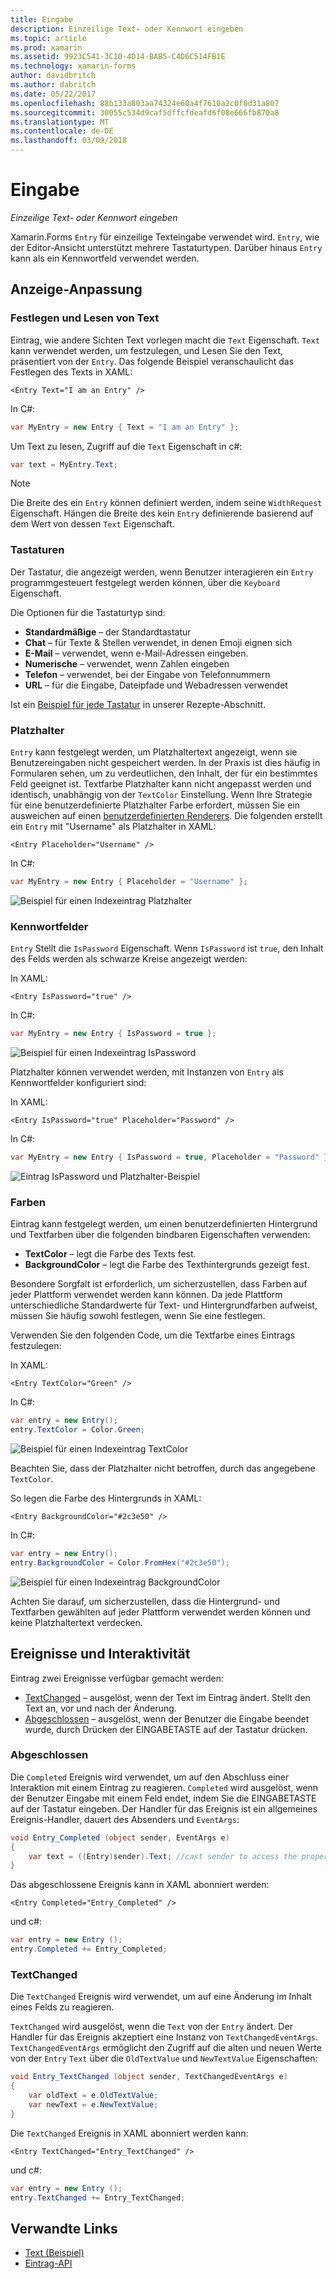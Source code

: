 ```yaml
---
title: Eingabe
description: Einzeilige Text- oder Kennwort eingeben
ms.topic: article
ms.prod: xamarin
ms.assetid: 9923C541-3C10-4D14-BAB5-C4D6C514FB1E
ms.technology: xamarin-forms
author: davidbritch
ms.author: dabritch
ms.date: 05/22/2017
ms.openlocfilehash: 88b133a803aa74324e60a4f7610a2c0f0d31a807
ms.sourcegitcommit: 30055c534d9caf5dffcfdeafd6f08e666fb870a8
ms.translationtype: MT
ms.contentlocale: de-DE
ms.lasthandoff: 03/09/2018
---
```

# <a name="entry"></a>Eingabe

_Einzeilige Text- oder Kennwort eingeben_

Xamarin.Forms `Entry` für einzeilige Texteingabe verwendet wird. `Entry`, wie der Editor-Ansicht unterstützt mehrere Tastaturtypen. Darüber hinaus `Entry` kann als ein Kennwortfeld verwendet werden.

## <a name="display-customization"></a>Anzeige-Anpassung

### <a name="setting-and-reading-text"></a>Festlegen und Lesen von Text

Eintrag, wie andere Sichten Text vorlegen macht die `Text` Eigenschaft. `Text` kann verwendet werden, um festzulegen, und Lesen Sie den Text, präsentiert von der `Entry`. Das folgende Beispiel veranschaulicht das Festlegen des Texts in XAML:

```xaml
<Entry Text="I am an Entry" />
```

In C#:

```csharp
var MyEntry = new Entry { Text = "I am an Entry" };
```

Um Text zu lesen, Zugriff auf die `Text` Eigenschaft in c#:

```csharp
var text = MyEntry.Text;
```

> [!NOTE]
> Die Breite des ein `Entry` können definiert werden, indem seine `WidthRequest` Eigenschaft. Hängen die Breite des kein `Entry` definierende basierend auf dem Wert von dessen `Text` Eigenschaft.

### <a name="keyboards"></a>Tastaturen

Der Tastatur, die angezeigt werden, wenn Benutzer interagieren ein `Entry` programmgesteuert festgelegt werden können, über die `Keyboard` Eigenschaft.

Die Optionen für die Tastaturtyp sind:

- **Standardmäßige** &ndash; der Standardtastatur
- **Chat** &ndash; für Texte & Stellen verwendet, in denen Emoji eignen sich
- **E-Mail** &ndash; verwendet, wenn e-Mail-Adressen eingeben.
- **Numerische** &ndash; verwendet, wenn Zahlen eingeben
- **Telefon** &ndash; verwendet, bei der Eingabe von Telefonnummern
- **URL** &ndash; für die Eingabe, Dateipfade und Webadressen verwendet

Ist ein [Beispiel für jede Tastatur](https://developer.xamarin.com/recipes/cross-platform/xamarin-forms/choose-keyboard-for-entry/) in unserer Rezepte-Abschnitt.

### <a name="placeholders"></a>Platzhalter

`Entry` kann festgelegt werden, um Platzhaltertext angezeigt, wenn sie Benutzereingaben nicht gespeichert werden. In der Praxis ist dies häufig in Formularen sehen, um zu verdeutlichen, den Inhalt, der für ein bestimmtes Feld geeignet ist. Textfarbe Platzhalter kann nicht angepasst werden und identisch, unabhängig von der `TextColor` Einstellung. Wenn Ihre Strategie für eine benutzerdefinierte Platzhalter Farbe erfordert, müssen Sie ein ausweichen auf einen [benutzerdefinierten Renderers](). Die folgenden erstellt ein `Entry` mit "Username" als Platzhalter in XAML:

```xaml
<Entry Placeholder="Username" />
```

In C#:

```csharp
var MyEntry = new Entry { Placeholder = "Username" };
```

![](entry-images/placeholder.png "Beispiel für einen Indexeintrag Platzhalter")

### <a name="password-fields"></a>Kennwortfelder

`Entry` Stellt die `IsPassword` Eigenschaft. Wenn `IsPassword` ist `true`, den Inhalt des Felds werden als schwarze Kreise angezeigt werden:

In XAML:

```xaml
<Entry IsPassword="true" />
```

In C#:

```csharp
var MyEntry = new Entry { IsPassword = true };
```

![](entry-images/password.png "Beispiel für einen Indexeintrag IsPassword")

Platzhalter können verwendet werden, mit Instanzen von `Entry` als Kennwortfelder konfiguriert sind:

In XAML:

```xaml
<Entry IsPassword="true" Placeholder="Password" />
```

In C#:

```csharp
var MyEntry = new Entry { IsPassword = true, Placeholder = "Password" };
```

![](entry-images/passwordplaceholder.png "Eintrag IsPassword und Platzhalter-Beispiel")


### <a name="colors"></a>Farben

Eintrag kann festgelegt werden, um einen benutzerdefinierten Hintergrund und Textfarben über die folgenden bindbaren Eigenschaften verwenden:

- **TextColor** &ndash; legt die Farbe des Texts fest.
- **BackgroundColor** &ndash; legt die Farbe des Texthintergrunds gezeigt fest.

Besondere Sorgfalt ist erforderlich, um sicherzustellen, dass Farben auf jeder Plattform verwendet werden kann können. Da jede Plattform unterschiedliche Standardwerte für Text- und Hintergrundfarben aufweist, müssen Sie häufig sowohl festlegen, wenn Sie eine festlegen.

Verwenden Sie den folgenden Code, um die Textfarbe eines Eintrags festzulegen:

In XAML:

```xaml
<Entry TextColor="Green" />
```

In C#:

```csharp
var entry = new Entry();
entry.TextColor = Color.Green;
```

![](entry-images/textcolor.png "Beispiel für einen Indexeintrag TextColor")

Beachten Sie, dass der Platzhalter nicht betroffen, durch das angegebene `TextColor`.

So legen die Farbe des Hintergrunds in XAML:

```xaml
<Entry BackgroundColor="#2c3e50" />
```

In C#:

```csharp
var entry = new Entry();
entry.BackgroundColor = Color.FromHex("#2c3e50");
```

![](entry-images/textbackgroundcolor.png "Beispiel für einen Indexeintrag BackgroundColor")

Achten Sie darauf, um sicherzustellen, dass die Hintergrund- und Textfarben gewählten auf jeder Plattform verwendet werden können und keine Platzhaltertext verdecken.

## <a name="events-and-interactivity"></a>Ereignisse und Interaktivität

Eintrag zwei Ereignisse verfügbar gemacht werden:

- [TextChanged](http://developer.xamarin.com/api/event/Xamarin.Forms.Entry.TextChanged/) &ndash; ausgelöst, wenn der Text im Eintrag ändert. Stellt den Text an, vor und nach der Änderung.
- [Abgeschlossen](http://developer.xamarin.com/api/event/Xamarin.Forms.Entry.Completed/) &ndash; ausgelöst, wenn der Benutzer die Eingabe beendet wurde, durch Drücken der EINGABETASTE auf der Tastatur drücken.

### <a name="completed"></a>Abgeschlossen

Die `Completed` Ereignis wird verwendet, um auf den Abschluss einer Interaktion mit einem Eintrag zu reagieren. `Completed` wird ausgelöst, wenn der Benutzer Eingabe mit einem Feld endet, indem Sie die EINGABETASTE auf der Tastatur eingeben. Der Handler für das Ereignis ist ein allgemeines Ereignis-Handler, dauert des Absenders und `EventArgs`:

```csharp
void Entry_Completed (object sender, EventArgs e)
{
    var text = ((Entry)sender).Text; //cast sender to access the properties of the Entry
}
```

Das abgeschlossene Ereignis kann in XAML abonniert werden:

```xaml
<Entry Completed="Entry_Completed" />
```

und c#:

```csharp
var entry = new Entry ();
entry.Completed += Entry_Completed;
```

### <a name="textchanged"></a>TextChanged

Die `TextChanged` Ereignis wird verwendet, um auf eine Änderung im Inhalt eines Felds zu reagieren.

`TextChanged` wird ausgelöst, wenn die `Text` von der `Entry` ändert. Der Handler für das Ereignis akzeptiert eine Instanz von `TextChangedEventArgs`. `TextChangedEventArgs` ermöglicht den Zugriff auf die alten und neuen Werte von der `Entry` `Text` über die `OldTextValue` und `NewTextValue` Eigenschaften:

```csharp
void Entry_TextChanged (object sender, TextChangedEventArgs e)
{
    var oldText = e.OldTextValue;
    var newText = e.NewTextValue;
}
```

Die `TextChanged` Ereignis in XAML abonniert werden kann:

```xaml
<Entry TextChanged="Entry_TextChanged" />
```

und c#:

```csharp
var entry = new Entry ();
entry.TextChanged += Entry_TextChanged;
```


## <a name="related-links"></a>Verwandte Links

- [Text (Beispiel)](https://developer.xamarin.com/samples/xamarin-forms/UserInterface/Text)
- [Eintrag-API](https://developer.xamarin.com/api/type/Xamarin.Forms.Entry/)
